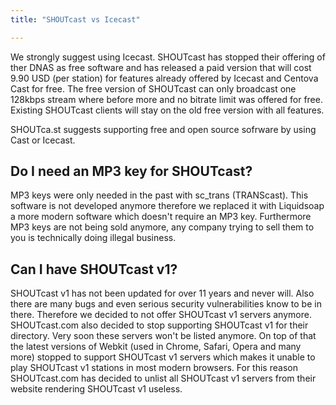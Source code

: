 ```yaml
---
title: "SHOUTcast vs Icecast"

---
```


We strongly suggest using Icecast. SHOUTcast has stopped their offering of ther DNAS as free software and has released a paid version that will cost 9.90 USD (per station) for features already offered by Icecast and Centova Cast for free. The free version of SHOUTcast can only broadcast one 128kbps stream where before more and no bitrate limit was offered for free. Existing SHOUTcast clients will stay on the old free version with all features.

SHOUTca.st suggests supporting free and open source sofrware by using Cast or Icecast.

## Do I need an MP3 key for SHOUTcast?

MP3 keys were only needed in the past with sc_trans (TRANScast). This software is not developed anymore therefore we replaced it with Liquidsoap a more modern software which doesn't require an MP3 key. 
Furthermore MP3 keys are not being sold anymore, any company trying to sell them to you is technically doing illegal business.

## Can I have SHOUTcast v1?

SHOUTcast v1 has not been updated for over 11 years and never will. Also there are many bugs and even serious security vulnerabilities know to be in there. Therefore we decided to not offer SHOUTcast v1 servers anymore.
SHOUTcast.com also decided to stop supporting SHOUTcast v1 for their directory. Very soon these servers won't be listed anymore.
On top of that the latest versions of Webkit (used in Chrome, Safari, Opera and many more) stopped to support SHOUTcast v1 servers which makes it unable to play SHOUTcast v1 stations in most modern browsers. For this reason SHOUTcast.com has decided to unlist all SHOUTcast v1 servers from their website rendering SHOUTcast v1 useless.

